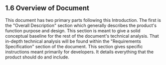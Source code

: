 ## 1.6 Overview of Document

This document has two primary parts following this Introduction. The first is the "Overall Description" section which generally describes the product's function purpose and design. This section is meant to give a solid conceptual baseline for the rest of the document's technical analysis. That in-depth technical analysis will be found within the "Requirements Specification" section of the document. This section gives specific instructions meant primarily for developers. It details everything that the product should do and include.

